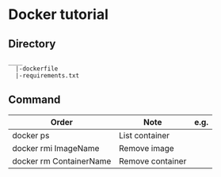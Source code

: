 # Docker tutorial

## Directory
```
____
  |-dockerfile
  |-requirements.txt
```
## Command
|Order|Note|e.g.|
|---|---|---|
|docker ps|List container|
|docker rmi ImageName|Remove image|
|docker rm ContainerName|Remove container|
